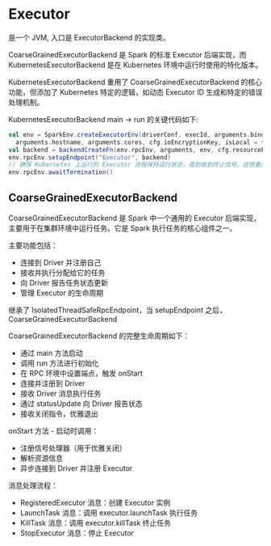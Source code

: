 # Executor

是一个 JVM, 入口是 ExecutorBackend 的实现类。

CoarseGrainedExecutorBackend 是 Spark 的标准 Executor 后端实现，而 KubernetesExecutorBackend 是在 Kubernetes 环境中运行时使用的特化版本。

KubernetesExecutorBackend 重用了 CoarseGrainedExecutorBackend 的核心功能，但添加了 Kubernetes 特定的逻辑，如动态 Executor ID 生成和特定的错误处理机制。

KubernetesExecutorBackend main -> run 的关键代码如下:

```scala
val env = SparkEnv.createExecutorEnv(driverConf, execId, arguments.bindAddress,
  arguments.hostname, arguments.cores, cfg.ioEncryptionKey, isLocal = false)
val backend = backendCreateFn(env.rpcEnv, arguments, env, cfg.resourceProfile, execId)
env.rpcEnv.setupEndpoint("Executor", backend)
// 确保 Kubernetes 上运行的 Executor 进程保持运行状态，直到收到终止信号。这很重要，因为 Executor 需要持续运行以处理来自 Driver 的任务请求
env.rpcEnv.awaitTermination()
```
## CoarseGrainedExecutorBackend

CoarseGrainedExecutorBackend 是 Spark 中一个通用的 Executor 后端实现，主要用于在集群环境中运行任务。它是 Spark 执行任务的核心组件之一。

主要功能包括：

- 连接到 Driver 并注册自己
- 接收并执行分配给它的任务
- 向 Driver 报告任务状态更新
- 管理 Executor 的生命周期

继承了 IsolatedThreadSafeRpcEndpoint，当 setupEndpoint 之后，CoarseGrainedExecutorBackend

CoarseGrainedExecutorBackend 的完整生命周期如下：

- 通过 main 方法启动
- 调用 run 方法进行初始化
- 在 RPC 环境中设置端点，触发 onStart
- 连接并注册到 Driver
- 接收 Driver 消息执行任务
- 通过 statusUpdate 向 Driver 报告状态
- 接收关闭指令，优雅退出

onStart 方法 - 启动时调用：

- 注册信号处理器（用于优雅关闭）
- 解析资源信息
- 异步连接到 Driver 并注册 Executor

消息处理流程：

- RegisteredExecutor 消息：创建 Executor 实例
- LaunchTask 消息：调用 executor.launchTask 执行任务
- KillTask 消息：调用 executor.killTask 终止任务
- StopExecutor 消息：停止 Executor
